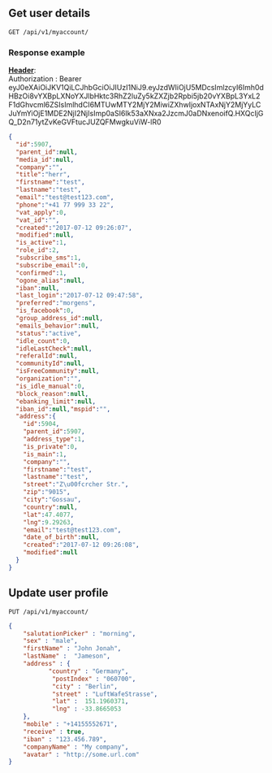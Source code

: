 <a name="#user_details"></a>
## Get user details

`GET /api/v1/myaccount/`

### Response example
<b><u>Header</u></b>:<br/>
Authorization : Bearer eyJ0eXAiOiJKV1QiLCJhbGciOiJIUzI1NiJ9.eyJzdWIiOjU5MDcsImlzcyI6Imh0dHBzOi8vYXBpLXNoYXJlbHktc3RhZ2luZy5kZXZjb2Rpbi5jb20vYXBpL3YxL2F1dGhvcml6ZSIsImlhdCI6MTUwMTY2MjY2MiwiZXhwIjoxNTAxNjY2MjYyLCJuYmYiOjE1MDE2NjI2NjIsImp0aSI6Ik53aXNxa2JzcmJ0aDNxenoifQ.HXQcIjGQ_D2n71ytZvKeGVFtucJUZQFMwgkuViW-lR0

```json
{
  "id":5907,
  "parent_id":null,
  "media_id":null,
  "company":"",
  "title":"herr",
  "firstname":"test",
  "lastname":"test",
  "email":"test@test123.com",
  "phone":"+41 77 999 33 22",
  "vat_apply":0,
  "vat_id":"",
  "created":"2017-07-12 09:26:07",
  "modified":null,
  "is_active":1,
  "role_id":2,
  "subscribe_sms":1,
  "subscribe_email":0,
  "confirmed":1,
  "ogone_alias":null,
  "iban":null,
  "last_login":"2017-07-12 09:47:58",
  "preferred":"morgens",
  "is_facebook":0,
  "group_address_id":null,
  "emails_behavior":null,
  "status":"active",
  "idle_count":0,
  "idleLastCheck":null,
  "referalId":null,
  "communityId":null,
  "isFreeCommunity":null,
  "organization":"",
  "is_idle_manual":0,
  "block_reason":null,
  "ebanking_limit":null,
  "iban_id":null,"mspid":"",
  "address":{
    "id":5904,
    "parent_id":5907,
    "address_type":1,
    "is_private":0,
    "is_main":1,
    "company":"",
    "firstname":"test",
    "lastname":"test",
    "street":"Z\u00fcrcher Str.",
    "zip":"9015",
    "city":"Gossau",
    "country":null,
    "lat":47.4077,
    "lng":9.29263,
    "email":"test@test123.com",
    "date_of_birth":null,
    "created":"2017-07-12 09:26:08",
    "modified":null
  }
}
```


## <a name="updateProfile"></a>Update user profile

`PUT /api/v1/myaccount/`

```json
{
    "salutationPicker" : "morning",
    "sex" : "male",
    "firstName" : "John Jonah",
    "lastName" :  "Jameson",
    "address" : {
           "country" : "Germany",
            "postIndex" : "060700",
            "city" : "Berlin",
            "street" : "LuftWafeStrasse",
            "lat" :  151.1960371,
            "lng" : -33.8665053
    },
    "mobile" : "+14155552671",
    "receive" : true,
    "iban" : "123.456.789",
    "companyName" : "My company",
    "avatar" : "http://some.url.com"
}

```
